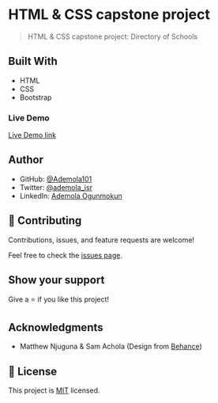 # HTML & CSS capstone project

> HTML & CSS capstone project: Directory of Schools

<!-- ![screenshot](/images/django-admin.png) -->

## Built With

* HTML
* CSS
* Bootstrap

### Live Demo

[Live Demo link](https://ademola101.github.io/School-directory/)

## Author

* GitHub: [@Ademola101](https://github.com/Ademola101)
* Twitter: [@ademola_isr](https://twitter.com/ademola_isr)
* LinkedIn: [Ademola Ogunmokun](https://linkedin.com/in/ademola-ogunmokun-492575203)

## 🤝 Contributing

Contributions, issues, and feature requests are welcome!

Feel free to check the [issues page](https://github.com/Ademola101/School-directory/issues).

## Show your support

Give a ⭐️ if you like this project!

## Acknowledgments

* Matthew Njuguna & Sam Achola (Design from [Behance](https://www.behance.net/gallery/25563385/PatashuleKE))

## 📝 License

This project is [MIT](https://github.com/git/git-scm.com/blob/master/MIT-LICENSE.txt) licensed.
